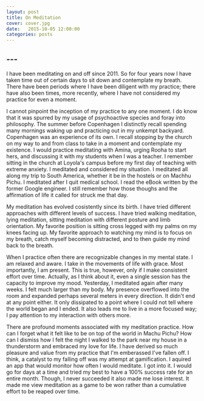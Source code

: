 ```yaml
---
layout: post
title: On Meditation
cover: cover.jpg
date:   2015-10-05 12:00:00
categories: posts
---
```


## --- 

I have been meditating on and off since 2011. So for four years now I have taken time out of certain days to sit down and contemplate my breath. There have been periods where I have been diligent with my practice; there have also been times, more recently, where I have not considered my practice for even a moment. 

I cannot pinpoint the inception of my practice to any one moment. I do know that it was spurred by my usage of psychoactive species and foray into philosophy. The summer before Copenhagen I distinctly recall spending many mornings waking up and practicing out in my unkempt backyard. Copenhagen was an experience of its own. I recall stopping by the church on my way to and from class to take in a moment and contemplate my existence. I would practice meditating with Amina, urging Rooha to start hers, and discussing it with my students when I was a teacher. I remember sitting in the church at Loyola's campus before my first day of teaching with extreme anxiety. I meditated and considered my situation. I meditated all along my trip to South America, whether it be in the hostels or on Machhu Pichu. I meditated after I quit medical school. I read the eBook written by the former Google engineer. I still remember how those thoughs and the affirmation of life it called for struck me that day.

My meditation has evolved cosistently since its birth. I have tried different approaches with different levels of success. I have tried walking meditation, lying meditation, sitting meditation with different posture and limb orientation. My favorite position is sitting cross legged with my palms on my knees facing up. My favorite approach to watching my mind is to focus on my breath, catch myself becoming distracted, and to then guide my mind back to the breath.

When I practice often there are recognizable changes in my mental state. I am relaxed and aware. I take in the movements of life with grace. Most importantly, I am present. This is true, however, only if I make consistent effort over time. Actually, as I think about it, even a single session has the capacity to improve my mood. Yesterday, I meditated again after many weeks. I felt much larger than my body. My presence overflowed into the room and expanded perhaps several meters in every direction. It didn't end at any point either. It only dissipated to a point where I could not tell where the world began and I ended. It also leads me to live in a more focused way; I pay attention to my interaction with others more.

There are profound moments associated with my meditation practice. How can I forget what it felt like to be on top of the world in Machu Pichu? How can I dismiss how I felt the night I walked to the park near my house in a thunderstorm and embraced my love for life. I have derived so much pleasure and value from my practice that I'm emberassed I've fallen off. I think, a catalyst to my falling off was my attempt at gamification. I aquired an app that would monitor how often I would meditate. I got into it. I would go for days at a time and tried my best to have a 100% success rate for an entire month. Though, I never succeeded it also made me lose interest. It made me view meditation as a game to be won rather than a cumulative effort to be reaped over time.  

